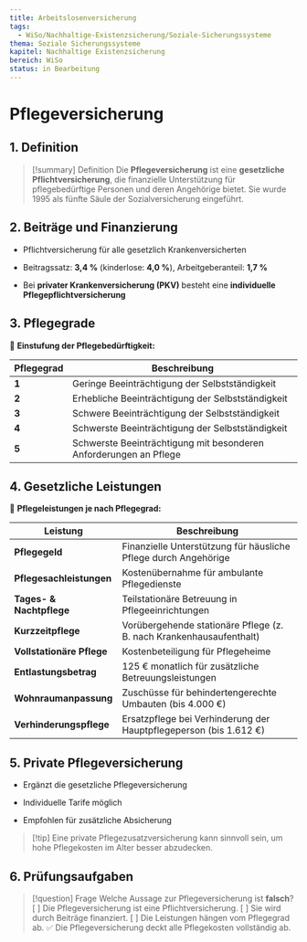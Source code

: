 ```yaml
---
title: Arbeitslosenversicherung
tags:
  - WiSo/Nachhaltige-Existenzsicherung/Soziale-Sicherungssysteme
thema: Soziale Sicherungssysteme
kapitel: Nachhaltige Existenzsicherung
bereich: WiSo
status: in Bearbeitung
---
```

# Pflegeversicherung

## 1. Definition

> [!summary] Definition 
> Die **Pflegeversicherung** ist eine **gesetzliche Pflichtversicherung**, die finanzielle Unterstützung für pflegebedürftige Personen und deren Angehörige bietet. Sie wurde 1995 als fünfte Säule der Sozialversicherung eingeführt.

## 2. Beiträge und Finanzierung

- Pflichtversicherung für alle gesetzlich Krankenversicherten
    
- Beitragssatz: **3,4 %** (kinderlose: **4,0 %**), Arbeitgeberanteil: **1,7 %**
    
- Bei **privater Krankenversicherung (PKV)** besteht eine **individuelle Pflegepflichtversicherung**
    

## 3. Pflegegrade

📌 **Einstufung der Pflegebedürftigkeit:**

|Pflegegrad|Beschreibung|
|---|---|
|**1**|Geringe Beeinträchtigung der Selbstständigkeit|
|**2**|Erhebliche Beeinträchtigung der Selbstständigkeit|
|**3**|Schwere Beeinträchtigung der Selbstständigkeit|
|**4**|Schwerste Beeinträchtigung der Selbstständigkeit|
|**5**|Schwerste Beeinträchtigung mit besonderen Anforderungen an Pflege|

## 4. Gesetzliche Leistungen

📌 **Pflegeleistungen je nach Pflegegrad:**

|Leistung|Beschreibung|
|---|---|
|**Pflegegeld**|Finanzielle Unterstützung für häusliche Pflege durch Angehörige|
|**Pflegesachleistungen**|Kostenübernahme für ambulante Pflegedienste|
|**Tages- & Nachtpflege**|Teilstationäre Betreuung in Pflegeeinrichtungen|
|**Kurzzeitpflege**|Vorübergehende stationäre Pflege (z. B. nach Krankenhausaufenthalt)|
|**Vollstationäre Pflege**|Kostenbeteiligung für Pflegeheime|
|**Entlastungsbetrag**|125 € monatlich für zusätzliche Betreuungsleistungen|
|**Wohnraumanpassung**|Zuschüsse für behindertengerechte Umbauten (bis 4.000 €)|
|**Verhinderungspflege**|Ersatzpflege bei Verhinderung der Hauptpflegeperson (bis 1.612 €)|

## 5. Private Pflegeversicherung

- Ergänzt die gesetzliche Pflegeversicherung
    
- Individuelle Tarife möglich
    
- Empfohlen für zusätzliche Absicherung
    

> [!tip] Eine private Pflegezusatzversicherung kann sinnvoll sein, um hohe Pflegekosten im Alter besser abzudecken.

## 6. Prüfungsaufgaben

> [!question] Frage 
> Welche Aussage zur Pflegeversicherung ist **falsch**? 
> [ ] Die Pflegeversicherung ist eine Pflichtversicherung. 
> [ ] Sie wird durch Beiträge finanziert. 
> [ ] Die Leistungen hängen vom Pflegegrad ab. 
> ✅ Die Pflegeversicherung deckt alle Pflegekosten vollständig ab.